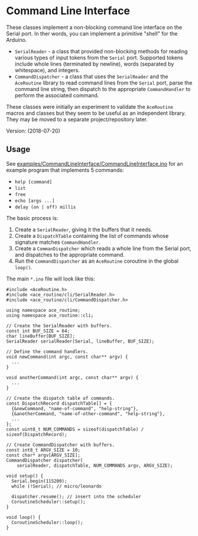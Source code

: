 # Command Line Interface

These classes implement a non-blocking command line interface on the Serial
port. In ther words, you can implement a primitive "shell" for the Arduino.

* `SerialReader` - a class that provided non-blocking methods for
  reading various types of input tokens from the `Serial` port. Supported tokens
  include whole lines (terminated by newline), words (separated by whitespace),
  and integers.
* `CommandDispatcher` - a class that uses the `SerialReader` and
  the `AceRoutine` library to read command lines from the `Serial` port, parse
  the command line string, then dispatch to the appropriate `CommandHandler` to
  perform the associated command.

These classes were initially an experiment to validate the `AceRoutine` macros
and classes but they seem to be useful as an independent library. They may be
moved to a separate project/repository later.

Version: (2018-07-20)

## Usage

See 
[examples/CommandLineInterface/CommandLineInterface.ino](../../../examples/CommandLineInterface/CommandLineInterface.ino)
for an example program that implements 5 commands:
* `help [command]`
* `list`
* `free`
* `echo [args ...]`
* `delay (on | off) millis`

The basic process is:

1. Create a `SerialReader`, giving it the buffers that it needs.
1. Create a `DispatchTable` containing the list of commands whose signature
   matches `CommandHandler`.
1. Create a `CommanDispatcher` which reads a whole line from the Serial port,
   and dispatches to the appropriate command.
1. Run the `CommandDispatcher` as an `AceRoutine` coroutine in the global
   `loop()`.

The main `*.ino` file will look like this:

```
#include <AceRoutine.h>
#include <ace_routine/cli/SerialReader.h>
#include <ace_routine/cli/CommandDispatcher.h>

using namespace ace_routine;
using namespace ace_routine::cli;

// Create the SerialReader with buffers.
const int BUF_SIZE = 64;
char lineBuffer[BUF_SIZE];
SerialReader serialReader(Serial, lineBuffer, BUF_SIZE);

// Define the command handlers.
void newCommand(int argc, const char** argv) {
  ...
}

void anotherCommand(int argc, const char** argv) {
  ...
}

// Create the dispatch table of commands.
const DispatchRecord dispatchTable[] = {
  {&newCommand, "name-of-command", "help-string"},
  {&anotherCommand, "name-of-other-command", "help-string"},
  ...
};
const uint8_t NUM_COMMANDS = sizeof(dispatchTable) / sizeof(DispatchRecord);

// Create CommandDispatcher with buffers.
const int8_t ARGV_SIZE = 10;
const char* argv[ARGV_SIZE];
CommandDispatcher dispatcher(
    serialReader, dispatchTable, NUM_COMMANDS argv, ARGV_SIZE);

void setup() {
  Serial.begin(115200);
  while (!Serial); // micro/leonardo

  dispatcher.resume(); // insert into the scheduler
  CoroutineScheduler::setup();
}

void loop() {
  CoroutineScheduler::loop();
}
```
